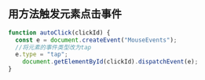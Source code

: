 ## 用方法触发元素点击事件

````javascript
function autoClick(clickId) {
  const e = document.createEvent("MouseEvents");
  //将元素的事件类型改为tap
  e.type = "tap";
	document.getElementById(clickId).dispatchEvent(e);
}
````



